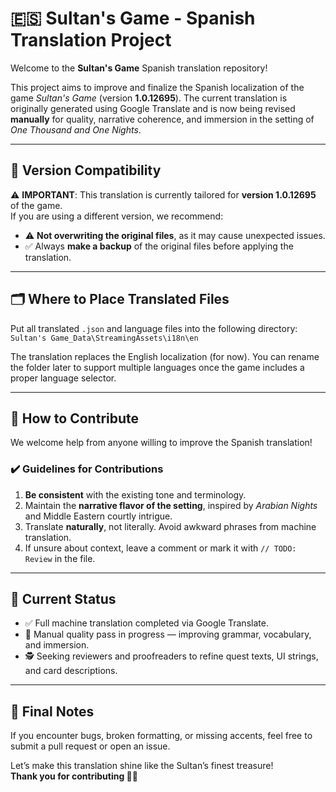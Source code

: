# 🇪🇸 Sultan's Game - Spanish Translation Project

Welcome to the **Sultan's Game** Spanish translation repository!

This project aims to improve and finalize the Spanish localization of the game *Sultan's Game* (version **1.0.12695**). The current translation is originally generated using Google Translate and is now being revised **manually** for quality, narrative coherence, and immersion in the setting of *One Thousand and One Nights*.

---

## 📌 Version Compatibility

⚠️ **IMPORTANT**: This translation is currently tailored for **version 1.0.12695** of the game.  
If you are using a different version, we recommend:

- ⚠️ **Not overwriting the original files**, as it may cause unexpected issues.  
- ✅ Always **make a backup** of the original files before applying the translation.

---

## 🗂️ Where to Place Translated Files

Put all translated `.json` and language files into the following directory:
```Sultan's Game_Data\StreamingAssets\i18n\en```

The translation replaces the English localization (for now). You can rename the folder later to support multiple languages once the game includes a proper language selector.

---

## 🤝 How to Contribute

We welcome help from anyone willing to improve the Spanish translation!

### ✔️ Guidelines for Contributions

1. **Be consistent** with the existing tone and terminology.
2. Maintain the **narrative flavor of the setting**, inspired by *Arabian Nights* and Middle Eastern courtly intrigue.
3. Translate **naturally**, not literally. Avoid awkward phrases from machine translation.
4. If unsure about context, leave a comment or mark it with `// TODO: Review` in the file.

---

## 🚧 Current Status

- ✅ Full machine translation completed via Google Translate.  
- 🔧 Manual quality pass in progress — improving grammar, vocabulary, and immersion.  
- 🕵️ Seeking reviewers and proofreaders to refine quest texts, UI strings, and card descriptions.

---

## 🧙 Final Notes

If you encounter bugs, broken formatting, or missing accents, feel free to submit a pull request or open an issue.

Let’s make this translation shine like the Sultan’s finest treasure!  
**Thank you for contributing 🕌✨**
